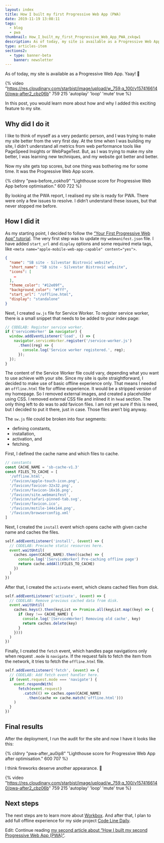 ```yaml
---
layout: index
title: How I built my first Progressive Web App (PWA)
date: 2019-11-19 13:08:11
tags:
  - blog
  - pwa
thumbnail: How_I_built_my_first_Progressive_Web_App_PWA_zxkqw1
description: As of today, my site is available as a Progressive Web App. In this post, you would learn more about how and why I added this exciting feature to my site.
type: articles-item
sections2:
  - type: banner-beta
    banner: newsletter
---
```


As of today, my site is available as a Progressive Web App. Yaay! 💯

{% video "https://res.cloudinary.com/starbist/image/upload/w_759,q_100/v1574166140/pwa-after2_cbz06b" 759 215 'autoplay' 'loop' 'mute' true %}

In this post, you would learn more about how and why I added this exciting feature to my site.

<!-- more -->

## Why did I do it

I like to think of myself as a very pedantic person, and I was trying to make my site better from the very first day. At the time when I was building my site, I didn’t understand all metrics from web performance tools like PageSpeed Insights or WebPageTest. But, as I was trying to make my site better, I was learning new techniques, and my website got better and better.

Now my site gets top scores, but one thing was bothering me for some time. It was the Progressive Web App score.

{% cldnry "pwa-before_cokho9" "Lighthouse score for Progressive Web App before optimisation." 600 722 %}

By looking at the PWA report, I realised my site is ready for PWA. There were only a few issues to resolve. I didn’t understand these issues, but that never stopped me before.

## How I did it

As my starting point, I decided to follow the [“Your First Progressive Web App” tutorial]. The very first step was to update my `webmanifest.json` file. I have added `start_url` and `display` options and some required meta tags, like `<meta name="apple-mobile-web-app-capable" content="yes">`.

```json
{
  "name": "SB site - Silvestar Bistrović website",
  "short_name": "SB site - Silvestar Bistrović website",
  "icons": [
    …
  ],
  "theme_color": "#12e09f",
  "background_color": "#fff",
  "start_url": "/offline.html",
  "display": "standalone"
}
```

Next, I created `sw.js` file for Service Worker. To register service worker, there is a small snippet that needs to be added to your index page:

```js
// CODELAB: Register service worker.
if ('serviceWorker' in navigator) {
  window.addEventListener('load', () => {
    navigator.serviceWorker.register('/service-worker.js')
      .then((reg) => {
        console.log('Service worker registered.', reg);
      });
  });
}
```

The content of the Service Worker file could vary, depending what you want to use achieve with your site. Since my site is quite straightforward, I decided to make use of basic offline experience only. That means I needed an `offline.html` file for offline experience. It would be a stripped version of my homepage. So I removed external images, and created a placeholder using CSS. I removed external CSS file and inlined it in `head` section. The only thing left to do was to add favicon files. I am not yet sure if this is need, but I decided to put it there, just in case. Those files aren’t big anyway.

The `sw.js` file could be broken into four segments:

- defining constants,
- installation,
- activation, and
- fetching.

First, I defined the cache name and which files to cache.

```js
// constants
const CACHE_NAME = 'sb-cache-v1.3'
const FILES_TO_CACHE = [
  '/offline.html',
  '/favicon/apple-touch-icon.png',
  '/favicon/favicon-32x32.png',
  '/favicon/favicon-16x16.png',
  '/favicon/site.webmanifest',
  '/favicon/safari-pinned-tab.svg',
  '/favicon/favicon.ico',
  '/favicon/mstile-144x144.png',
  '/favicon/browserconfig.xml'
]
```

Next, I created the `install` event which opens cache with given cache name and caches the files.

```js
self.addEventListener('install', (event) => {
  // CODELAB: Precache static resources here.
  event.waitUntil(
    caches.open(CACHE_NAME).then((cache) => {
      console.log('[ServiceWorker] Pre-caching offline page')
      return cache.addAll(FILES_TO_CACHE)
    })
  )
})
```

After that, I created the `activate` event, which cleans cached files from disk.

```js
self.addEventListener('activate', (event) => {
  // CODELAB: Remove previous cached data from disk.
  event.waitUntil(
    caches.keys().then(keyList => Promise.all(keyList.map((key) => {
      if (key !== CACHE_NAME) {
        console.log('[ServiceWorker] Removing old cache', key)
        return caches.delete(key)
      }
    })))
  )
})
```

Finally, I created the `fetch` event, which handles page navigations only when request `.mode` is `navigate`. If the request fails to fetch the item from the network, it tries to fetch the `offline.html` file.

```js
self.addEventListener('fetch', (event) => {
  // CODELAB: Add fetch event handler here.
  if (event.request.mode === 'navigate') {
    event.respondWith(
      fetch(event.request)
        .catch(() => caches.open(CACHE_NAME)
          .then(cache => cache.match('offline.html')))
    )
  }
})
```

## Final results

After the deployment, I run the audit for the site and now I have it looks like this:

{% cldnry "pwa-after_au0ip8" "Lighthouse score for Progressive Web App after optimisation." 600 707 %}

I think fireworks deserve another appearance. 💯

{% video "https://res.cloudinary.com/starbist/image/upload/w_759,q_100/v1574166140/pwa-after2_cbz06b" 759 215 'autoplay' 'loop' 'mute' true %}

## Next steps

The next steps are to learn more about [Workbox]. And after that, I plan to add full offline experience for my side project [Code Line Daily].

Edit: Continue reading [my second article about “How I built my second Progressive Web App (PWA)”].

[“Your First Progressive Web App” tutorial]: https://codelabs.developers.google.com/codelabs/your-first-pwapp/#4
[Workbox]: https://developers.google.com/web/tools/workbox/
[Code Line Daily]: https://cld.silvestar.codes/
[my second article about “How I built my second Progressive Web App (PWA)”]: /articles/how-i-built-my-second-progressive-web-app-pwa/
